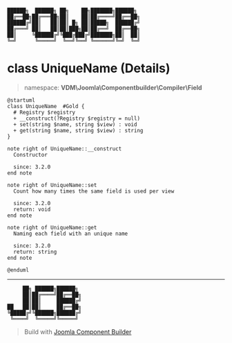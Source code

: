 ```
██████╗  ██████╗ ██╗    ██╗███████╗██████╗
██╔══██╗██╔═══██╗██║    ██║██╔════╝██╔══██╗
██████╔╝██║   ██║██║ █╗ ██║█████╗  ██████╔╝
██╔═══╝ ██║   ██║██║███╗██║██╔══╝  ██╔══██╗
██║     ╚██████╔╝╚███╔███╔╝███████╗██║  ██║
╚═╝      ╚═════╝  ╚══╝╚══╝ ╚══════╝╚═╝  ╚═╝
```
# class UniqueName (Details)
> namespace: **VDM\Joomla\Componentbuilder\Compiler\Field**
```uml
@startuml
class UniqueName  #Gold {
  # Registry $registry
  + __construct(?Registry $registry = null)
  + set(string $name, string $view) : void
  + get(string $name, string $view) : string
}

note right of UniqueName::__construct
  Constructor

  since: 3.2.0
end note

note right of UniqueName::set
  Count how many times the same field is used per view

  since: 3.2.0
  return: void
end note

note right of UniqueName::get
  Naming each field with an unique name

  since: 3.2.0
  return: string
end note
 
@enduml
```

---
```
     ██╗ ██████╗██████╗
     ██║██╔════╝██╔══██╗
     ██║██║     ██████╔╝
██   ██║██║     ██╔══██╗
╚█████╔╝╚██████╗██████╔╝
 ╚════╝  ╚═════╝╚═════╝
```
> Build with [Joomla Component Builder](https://git.vdm.dev/joomla/Component-Builder)

